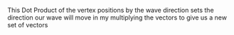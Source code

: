 This Dot Product of the vertex positions by the wave direction sets the direction our wave will move in my multiplying the vectors to give us a new set of vectors